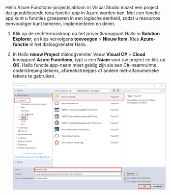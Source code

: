 Hello Azure Functions-projectsjabloon in Visual Studio maakt een project dat gepubliceerde tooa functie-app in Azure worden kan. Met een functie-app kunt u functies groeperen in een logische eenheid, zodat u resources eenvoudiger kunt beheren, implementeren en delen.   

1. Klik op de rechtermuisknop op het projectknooppunt Hallo in **Solution Explorer**, en kies vervolgens **toevoegen** > **Nieuw Item**. Kies **Azure-functie** in het dialoogvenster Hallo.

2. In Hallo **nieuw Project** dialoogvenster Vouw **Visual C#** > **Cloud** knooppunt **Azure Functions**, typt u een **Naam** voor uw project en klik op **OK**. Hallo functie app-naam moet geldig zijn als een C#-naamruimte, onderstrepingstekens, afbreekstreepjes of andere niet-alfanumerieke tekens te gebruiken. 

    ![Nieuw project dialoogvenster toocreate een functie in Visual Studio](./media/functions-vstools-create/functions-vstools-add-new-project.png)
